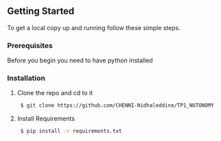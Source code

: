 
<!-- GETTING STARTED -->
## Getting Started

To get a local copy up and running follow these simple steps.

### Prerequisites

Before you begin you need to have python installed

### Installation

1. Clone the repo and cd to it
   ```sh
    $ git clone https://github.com/CHENNI-Nidhaleddine/TP1_NUTONOMY
   ```
2. Install Requirements 
   ```sh
    $ pip install -r requirements.txt 
   ```
